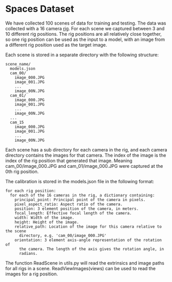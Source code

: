 # Spaces Dataset

We have collected 100 scenes of data for training and testing. The data was
collected with a 16 camera [rig](docs/rigs.pdf). For each scene we captured between 3 and 10
different rig positions. The rig positions are all relatively close together, so
one rig position can be used as the input to a model, with an image from a
different rig position used as the target image.

Each scene is stored in a separate directory with the following structure:

    scene_name/
      models.json
      cam_00/
        image_000.JPG
        image_001.JPG
        ...
        image_00N.JPG
      cam_01/
        image_000.JPG
        image_001.JPG
        ...
        image_00N.JPG
      ...
      cam_15
        image_000.JPG
        image_001.JPG
        ...
        image_00N.JPG

Each scene has a sub directory for each camera in the rig, and each camera
directory contains the images for that camera. The index of the image is the
index of the rig position that generated that image. Meaning
cam_00/image_000.JPG and cam_01/image_000.JPG were captured at the 0th rig
position.

The calibration is stored in the models.json file in the following format:

    for each rig position:
      for each of the 16 cameras in the rig, a dictionary containing:
        principal_point: Principal point of the camera in pixels.
        pixel_aspect_ratio: Aspect ratio of the camera.
        position: 3 element position of the camera, in meters.
        focal_length: Effective focal length of the camera.
        width: Width of the image.
        height: Height of the image.
        relative_path: Location of the image for this camera relative to the scene
          directory, e.g. 'cam_00/image_000.JPG'
        orientation: 3 element axis-angle representation of the rotation of
          the camera. The length of the axis gives the rotation angle, in
          radians.

The function ReadScene in utils.py will read the extrinsics and image paths for
all rigs in a scene. ReadViewImages(views) can be used to read the images for a
rig position.
